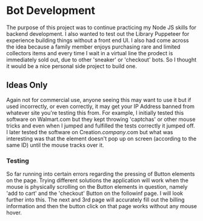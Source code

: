 # Bot Development

The purpose of this project was to continue practicing my Node JS skills for backend development. I also wanted to test out the Library Puppeteer for experience building things without a front end UI. I also had come across the idea because a family member enjoys purchasing rare and limited collectors items and every time I wait in a virtual line the prodect is immediately sold out, due to other 'sneaker' or 'checkout' bots.
So I thought it would be a nice personal side project to build one.

## Ideas Only

Again not for commercial use, anyone seeing this may want to use it but if used incorrectly, or even correctly, it may get your IP Address banned from whatever site you're testing this from.
For example, I initially tested this software on Walmart.com but they kept throwing 'captchas' or other mouse tricks and even when I jumped and fulfilled the tests correctly it jumped off. I later tested the software on Creation._company_.com but what was interesting was that the element doesn't pop up on screen (according to the same ID) until the mouse tracks over it.

### Testing

So far running into certain errors regarding the pressing of Button elements on the page. Trying different solutions the application will work when the mouse is physically scrolling on the Button elements in question, namely 'add to cart' and the 'checkout' Button on the followinf page. I will look further into this. The next and 3rd page will accurately fill out the billing information and then the button click on that page works without any mouse hover.
